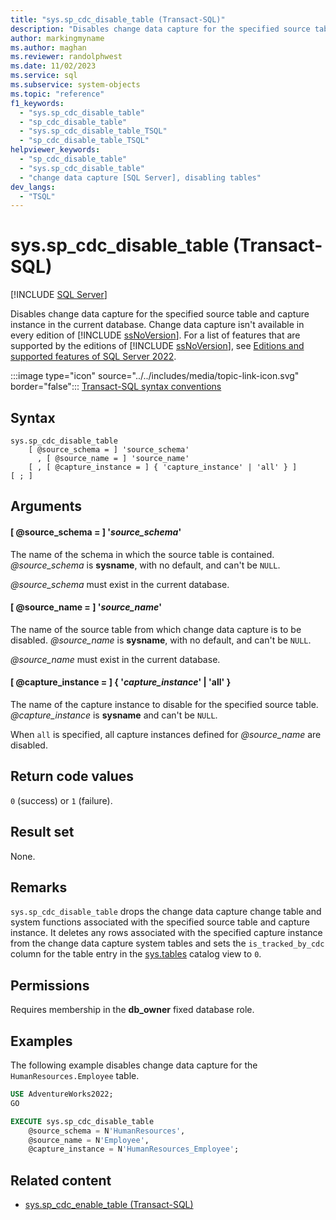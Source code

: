 ```yaml
---
title: "sys.sp_cdc_disable_table (Transact-SQL)"
description: "Disables change data capture for the specified source table and capture instance in the current database."
author: markingmyname
ms.author: maghan
ms.reviewer: randolphwest
ms.date: 11/02/2023
ms.service: sql
ms.subservice: system-objects
ms.topic: "reference"
f1_keywords:
  - "sys.sp_cdc_disable_table"
  - "sp_cdc_disable_table"
  - "sys.sp_cdc_disable_table_TSQL"
  - "sp_cdc_disable_table_TSQL"
helpviewer_keywords:
  - "sp_cdc_disable_table"
  - "sys.sp_cdc_disable_table"
  - "change data capture [SQL Server], disabling tables"
dev_langs:
  - "TSQL"
---
```

# sys.sp_cdc_disable_table (Transact-SQL)

[!INCLUDE [SQL Server](../../includes/applies-to-version/sqlserver.md)]

Disables change data capture for the specified source table and capture instance in the current database. Change data capture isn't available in every edition of [!INCLUDE [ssNoVersion](../../includes/ssnoversion-md.md)]. For a list of features that are supported by the editions of [!INCLUDE [ssNoVersion](../../includes/ssnoversion-md.md)], see [Editions and supported features of SQL Server 2022](../../sql-server/editions-and-components-of-sql-server-2022.md).

:::image type="icon" source="../../includes/media/topic-link-icon.svg" border="false"::: [Transact-SQL syntax conventions](../../t-sql/language-elements/transact-sql-syntax-conventions-transact-sql.md)

## Syntax

```syntaxsql
sys.sp_cdc_disable_table
    [ @source_schema = ] 'source_schema'
      , [ @source_name = ] 'source_name'
    [ , [ @capture_instance = ] { 'capture_instance' | 'all' } ]
[ ; ]
```

## Arguments

#### [ @source_schema = ] '*source_schema*'

The name of the schema in which the source table is contained. *@source_schema* is **sysname**, with no default, and can't be `NULL`.

*@source_schema* must exist in the current database.

#### [ @source_name = ] '*source_name*'

The name of the source table from which change data capture is to be disabled. *@source_name* is **sysname**, with no default, and can't be `NULL`.

*@source_name* must exist in the current database.

#### [ @capture_instance = ] { '*capture_instance*' | 'all' }

The name of the capture instance to disable for the specified source table. *@capture_instance* is **sysname** and can't be `NULL`.

When `all` is specified, all capture instances defined for *@source_name* are disabled.

## Return code values

`0` (success) or `1` (failure).

## Result set

None.

## Remarks

`sys.sp_cdc_disable_table` drops the change data capture change table and system functions associated with the specified source table and capture instance. It deletes any rows associated with the specified capture instance from the change data capture system tables and sets the `is_tracked_by_cdc` column for the table entry in the [sys.tables](../system-catalog-views/sys-tables-transact-sql.md) catalog view to `0`.

## Permissions

Requires membership in the **db_owner** fixed database role.

## Examples

The following example disables change data capture for the `HumanResources.Employee` table.

```sql
USE AdventureWorks2022;
GO

EXECUTE sys.sp_cdc_disable_table
    @source_schema = N'HumanResources',
    @source_name = N'Employee',
    @capture_instance = N'HumanResources_Employee';
```

## Related content

- [sys.sp_cdc_enable_table (Transact-SQL)](sys-sp-cdc-enable-table-transact-sql.md)
